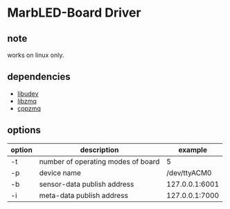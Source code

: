 # MarbLED-Board Driver

## note
works on linux only.

## dependencies

- [libudev](https://www.freedesktop.org/software/systemd/man/libudev.html)
- [libzmq](https://github.com/zeromq/libzmq)
- [cppzmq](https://github.com/zeromq/cppzmq)

## options
  
| option | description                        | example        |
|--------|------------------------------------|----------------|
| -t     | number of operating modes of board | 5              |
| -p     | device name                        | /dev/ttyACM0   |
| -b     | sensor-data publish address        | 127.0.0.1:6001 |
| -i     | meta-data publish address          | 127.0.0.1:7000 |         